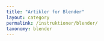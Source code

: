 ```yaml
---
title: "Artikler for Blender"
layout: category
permalink: /instruktioner/blender/
taxonomy: blender
---
```

